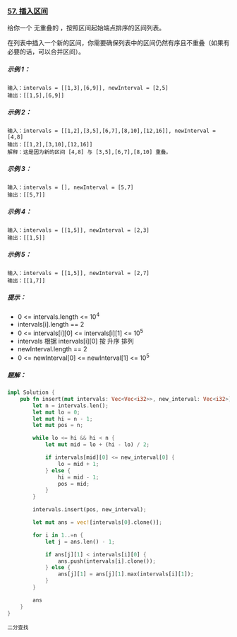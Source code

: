 ### [57. 插入区间](https://leetcode.cn/problems/insert-interval/)

给你一个 无重叠的 ，按照区间起始端点排序的区间列表。

在列表中插入一个新的区间，你需要确保列表中的区间仍然有序且不重叠（如果有必要的话，可以合并区间）。

##### 示例 1：
```
输入：intervals = [[1,3],[6,9]], newInterval = [2,5]
输出：[[1,5],[6,9]]
```

##### 示例 2：
```
输入：intervals = [[1,2],[3,5],[6,7],[8,10],[12,16]], newInterval = [4,8]
输出：[[1,2],[3,10],[12,16]]
解释：这是因为新的区间 [4,8] 与 [3,5],[6,7],[8,10] 重叠。
```

##### 示例 3：
```
输入：intervals = [], newInterval = [5,7]
输出：[[5,7]]
```

##### 示例 4：
```
输入：intervals = [[1,5]], newInterval = [2,3]
输出：[[1,5]]
```

##### 示例 5：
```
输入：intervals = [[1,5]], newInterval = [2,7]
输出：[[1,7]]
```

##### 提示：
- 0 <= intervals.length <= 10<sup>4</sup>
- intervals[i].length == 2
- 0 <= intervals[i][0] <= intervals[i][1] <= 10<sup>5</sup>
- intervals 根据 intervals[i][0] 按 升序 排列
- newInterval.length == 2
- 0 <= newInterval[0] <= newInterval[1] <= 10<sup>5</sup>

##### 题解：
```rust
impl Solution {
    pub fn insert(mut intervals: Vec<Vec<i32>>, new_interval: Vec<i32>) -> Vec<Vec<i32>> {
        let n = intervals.len();
        let mut lo = 0;
        let mut hi = n - 1;
        let mut pos = n;

        while lo <= hi && hi < n {
            let mut mid = lo + (hi - lo) / 2;

            if intervals[mid][0] <= new_interval[0] {
                lo = mid + 1;
            } else {
                hi = mid - 1;
                pos = mid;
            }
        }

        intervals.insert(pos, new_interval);

        let mut ans = vec![intervals[0].clone()];

        for i in 1..=n {
            let j = ans.len() - 1;

            if ans[j][1] < intervals[i][0] {
                ans.push(intervals[i].clone());
            } else {
                ans[j][1] = ans[j][1].max(intervals[i][1]);
            }
        }

        ans
    }
}
```

`二分查找`
